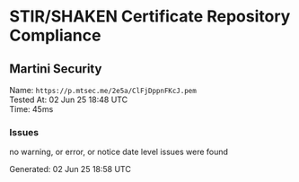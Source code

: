 # STIR/SHAKEN Certificate Repository Compliance

## Martini Security

Name: `https://p.mtsec.me/2e5a/ClFjDppnFKcJ.pem`\
Tested At: 02 Jun 25 18:48 UTC\
Time: 45ms

### Issues

no warning, or error, or notice date level issues were found

Generated: 02 Jun 25 18:58 UTC